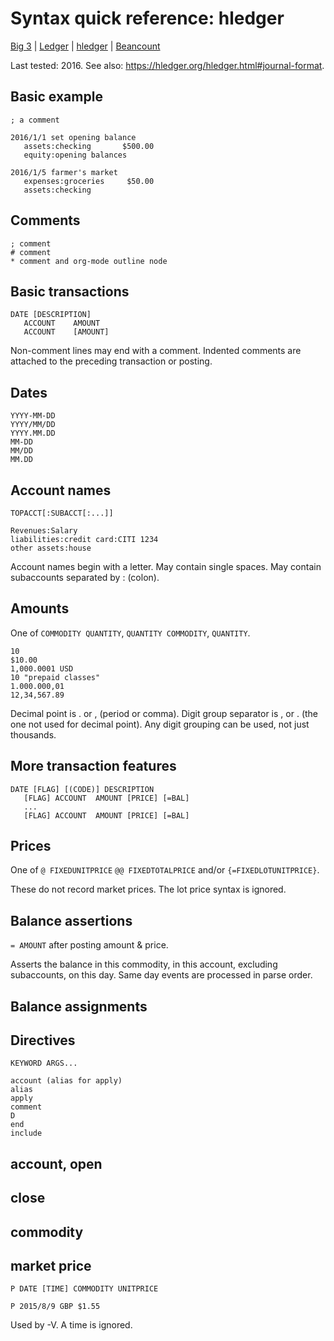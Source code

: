 <link href="quickref.css" rel="stylesheet">

# Syntax quick reference: hledger

  [Big 3](index.html)
| [Ledger](quickref-ledger.html)
| [hledger](quickref-hledger.html)
| [Beancount](quickref-beancount.html)

Last tested: 2016.
See also:
https://hledger.org/hledger.html#journal-format.

## Basic example

    ; a comment

    2016/1/1 set opening balance
       assets:checking       $500.00
       equity:opening balances

    2016/1/5 farmer's market
       expenses:groceries     $50.00
       assets:checking

## Comments

    ; comment
    # comment
    * comment and org-mode outline node

## Basic transactions

    DATE [DESCRIPTION]
       ACCOUNT    AMOUNT
       ACCOUNT    [AMOUNT]

Non-comment lines may end with a comment.
Indented comments are attached to the preceding transaction or posting.

## Dates

    YYYY-MM-DD
    YYYY/MM/DD
    YYYY.MM.DD
    MM-DD
    MM/DD
    MM.DD

## Account names

    TOPACCT[:SUBACCT[:...]]

    Revenues:Salary
    liabilities:credit card:CITI 1234
    other assets:house

Account names begin with a letter.
May contain single spaces.
May contain subaccounts separated by : (colon).

## Amounts

One of
`COMMODITY QUANTITY`,
`QUANTITY COMMODITY`,
`QUANTITY`.

    10
    $10.00
    1,000.0001 USD
    10 "prepaid classes"
    1.000.000,01
    12,34,567.89

Decimal point is .  or , (period or comma).
Digit group separator is ,  or . (the one not used for decimal point).
Any digit grouping can be used, not just thousands.

## More transaction features

    DATE [FLAG] [(CODE)] DESCRIPTION
       [FLAG] ACCOUNT  AMOUNT [PRICE] [=BAL]
       ...
       [FLAG] ACCOUNT  AMOUNT [PRICE] [=BAL]

## Prices

One of
`@ FIXEDUNITPRICE`
`@@ FIXEDTOTALPRICE`
and/or
`{=FIXEDLOTUNITPRICE}`.

These do not record market prices.
The lot price syntax is ignored.

## Balance assertions

`= AMOUNT` after posting amount & price.

Asserts the balance in this commodity,
in this account, excluding subaccounts,
on this day. Same day events are processed in parse order.

## Balance assignments

## Directives

    KEYWORD ARGS...

    account (alias for apply)
    alias
    apply
    comment
    D
    end
    include

## account, open

## close

## commodity

## market price

    P DATE [TIME] COMMODITY UNITPRICE

    P 2015/8/9 GBP $1.55

Used by -V.
A time is ignored.
